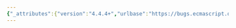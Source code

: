 ```yaml
---
{"_attributes":{"version":"4.4.4+","urlbase":"https://bugs.ecmascript.org/","maintainer":"dherman@mozilla.com"},"bug":{"bug_id":2683,"creation_ts":"2014-04-18 11:01:00 -0700","short_desc":"7.5.4-7.5.6 Need to define PromiseAll, PromiseCatch, PromiseThen","delta_ts":"2014-10-14 15:17:49 -0700","product":"Draft for 6th Edition","component":"technical issue","version":"Rev 23: April 5, 2014 Draft","rep_platform":"All","op_sys":"All","bug_status":"RESOLVED","resolution":"FIXED","priority":"Normal","bug_severity":"major","everconfirmed":true,"reporter":{"uid":"allen","name":"Allen Wirfs-Brock"},"assigned_to":{"uid":"allen","name":"Allen Wirfs-Brock"},"cc":["jorendorff","oliver"],"long_desc":[{"commentid":7814,"comment_count":0,"who":{"uid":"allen","name":"Allen Wirfs-Brock"},"bug_when":"2014-04-18 11:01:57 -0700"},{"commentid":8586,"comment_count":1,"who":{"uid":"allen","name":"Allen Wirfs-Brock"},"bug_when":"2014-05-22 12:16:05 -0700","thetext":"*** Bug 2879 has been marked as a duplicate of this bug. ***"},{"commentid":9735,"comment_count":2,"who":{"uid":"jorendorff","name":"Jason Orendorff"},"bug_when":"2014-08-08 13:50:25 -0700","thetext":"PromiseThen(p, f) is meant to be equivalent to Promise.prototype.then.call(p, f), using the original Promise.prototype.then. It is only used where p is statically known to be a Promise and f a Function.\n\nSimilarly PromiseCatch(p, f) is like Promise.prototype.catch.call(p, f).\n\nPromiseAll(promiseList) is like Promise.all(CreateArrayFromList(promiseList)).\n\n(As a minor point, I think it would be nice to implement Promise.all in terms of PromiseAll rather than the other way around.)"},{"commentid":10154,"comment_count":3,"who":{"uid":"allen","name":"Allen Wirfs-Brock"},"bug_when":"2014-09-04 14:51:25 -0700","thetext":"fixed in rev28 editor's draft"},{"commentid":10415,"comment_count":4,"who":{"uid":"allen","name":"Allen Wirfs-Brock"},"bug_when":"2014-10-14 15:17:49 -0700","thetext":"fixed in rev28"}]}}
---
```

